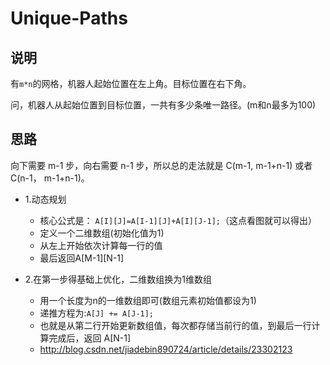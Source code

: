 # Unique-Paths

## 说明

有`m*n`的网格，机器人起始位置在左上角。目标位置在右下角。

问，机器人从起始位置到目标位置，一共有多少条唯一路径。(m和n最多为100)

## 思路

向下需要 m-1 步，向右需要 n-1 步，所以总的走法就是 C(m-1,  m-1+n-1) 或者 C(n-1， m-1+n-1)。

- 1.动态规划

    - 核心公式是： `A[I][J]=A[I-1][J]+A[I][J-1];`（这点看图就可以得出）
	- 定义一个二维数组(初始化值为1)
	- 从左上开始依次计算每一行的值
	- 最后返回A[M-1][N-1]
	
- 2.在第一步得基础上优化，二维数组换为1维数组
	* 用一个长度为n的一维数组即可(数组元素初始值都设为1)
	* 递推方程为:`A[J] += A[J-1];`
	* 也就是从第二行开始更新数组值，每次都存储当前行的值，到最后一行计算完成后，返回 A[N-1]
	* http://blog.csdn.net/jiadebin890724/article/details/23302123
